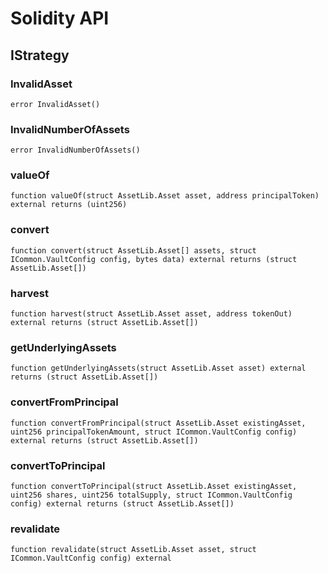 # Solidity API

## IStrategy

### InvalidAsset

```solidity
error InvalidAsset()
```

### InvalidNumberOfAssets

```solidity
error InvalidNumberOfAssets()
```

### valueOf

```solidity
function valueOf(struct AssetLib.Asset asset, address principalToken) external returns (uint256)
```

### convert

```solidity
function convert(struct AssetLib.Asset[] assets, struct ICommon.VaultConfig config, bytes data) external returns (struct AssetLib.Asset[])
```

### harvest

```solidity
function harvest(struct AssetLib.Asset asset, address tokenOut) external returns (struct AssetLib.Asset[])
```

### getUnderlyingAssets

```solidity
function getUnderlyingAssets(struct AssetLib.Asset asset) external returns (struct AssetLib.Asset[])
```

### convertFromPrincipal

```solidity
function convertFromPrincipal(struct AssetLib.Asset existingAsset, uint256 principalTokenAmount, struct ICommon.VaultConfig config) external returns (struct AssetLib.Asset[])
```

### convertToPrincipal

```solidity
function convertToPrincipal(struct AssetLib.Asset existingAsset, uint256 shares, uint256 totalSupply, struct ICommon.VaultConfig config) external returns (struct AssetLib.Asset[])
```

### revalidate

```solidity
function revalidate(struct AssetLib.Asset asset, struct ICommon.VaultConfig config) external
```

